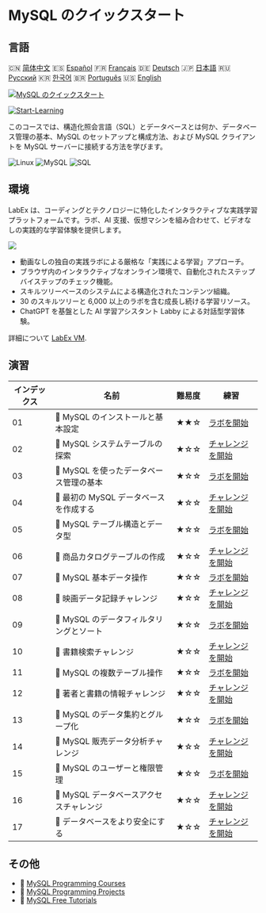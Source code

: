 # MySQL のクイックスタート

## 言語

🇨🇳 [简体中文](README_zh.md) 🇪🇸 [Español](README_es.md) 🇫🇷 [Français](README_fr.md) 🇩🇪 [Deutsch](README_de.md) 🇯🇵 [日本語](README_ja.md) 🇷🇺 [Русский](README_ru.md) 🇰🇷 [한국어](README_ko.md) 🇧🇷 [Português](README_pt.md) 🇺🇸 [English](README.md) 

[![MySQL のクイックスタート](https://cover-creator.labex.io/quick-start-with-mysql.png?lang=ja)](https://labex.io/ja/courses/quick-start-with-mysql)

[![Start-Learning](https://img.shields.io/badge/Start-Learning-whitesmoke?style=for-the-badge)](https://labex.io/ja/courses/quick-start-with-mysql)

このコースでは、構造化照会言語（SQL）とデータベースとは何か、データベース管理の基本、MySQL のセットアップと構成方法、および MySQL クライアントを MySQL サーバーに接続する方法を学びます。

![Linux](https://img.shields.io/badge/Linux-whitesmoke?style=for-the-badge&logo=linux)
![MySQL](https://img.shields.io/badge/MySQL-whitesmoke?style=for-the-badge&logo=mysql)
![SQL](https://img.shields.io/badge/SQL-whitesmoke?style=for-the-badge&logo=sql)


## 環境

LabEx は、コーディングとテクノロジーに特化したインタラクティブな実践学習プラットフォームです。ラボ、AI 支援、仮想マシンを組み合わせて、ビデオなしの実践的な学習体験を提供します。

![](https://tutorial-screenshot.getvm.io/images/vm-1725247253.png)

- 動画なしの独自の実践ラボによる厳格な「実践による学習」アプローチ。
- ブラウザ内のインタラクティブなオンライン環境で、自動化されたステップバイステップのチェック機能。
- スキルツリーベースのシステムによる構造化されたコンテンツ組織。
- 30 のスキルツリーと 6,000 以上のラボを含む成長し続ける学習リソース。
- ChatGPT を基盤とした AI 学習アシスタント Labby による対話型学習体験。

詳細について [LabEx VM](https://support.labex.io/using-labex/virtual-machine).

## 演習

|   インデックス | 名前                                    | 難易度   | 練習                                                                                                                              |
|----------------|-----------------------------------------|----------|-----------------------------------------------------------------------------------------------------------------------------------|
|             01 | 📖 MySQL のインストールと基本設定       | ★★☆      | <a target='_blank' href='https://labex.io/ja/tutorials/mysql-installation-and-basic-configuration-of-mysql-418415'>ラボを開始</a> |
|             02 | 🎯 MySQL システムテーブルの探索         | ★☆☆      | <a target='_blank' href='https://labex.io/ja/tutorials/mysql-explore-mysql-system-tables-391702'>チャレンジを開始</a>             |
|             03 | 📖 MySQL を使ったデータベース管理の基本 | ★☆☆      | <a target='_blank' href='https://labex.io/ja/tutorials/mysql-database-management-fundamentals-with-mysql-418414'>ラボを開始</a>   |
|             04 | 🎯 最初の MySQL データベースを作成する  | ★☆☆      | <a target='_blank' href='https://labex.io/ja/tutorials/mysql-create-your-first-mysql-database-418265'>チャレンジを開始</a>        |
|             05 | 📖 MySQL テーブル構造とデータ型         | ★☆☆      | <a target='_blank' href='https://labex.io/ja/tutorials/mysql-mysql-table-structure-and-data-types-418307'>ラボを開始</a>          |
|             06 | 🎯 商品カタログテーブルの作成           | ★☆☆      | <a target='_blank' href='https://labex.io/ja/tutorials/mysql-create-a-product-catalog-table-418298'>チャレンジを開始</a>          |
|             07 | 📖 MySQL 基本データ操作                 | ★☆☆      | <a target='_blank' href='https://labex.io/ja/tutorials/sql-mysql-basic-data-manipulation-418303'>ラボを開始</a>                   |
|             08 | 🎯 映画データ記録チャレンジ             | ★☆☆      | <a target='_blank' href='https://labex.io/ja/tutorials/mysql-record-movie-data-challenge-418302'>チャレンジを開始</a>             |
|             09 | 📖 MySQL のデータフィルタリングとソート | ★☆☆      | <a target='_blank' href='https://labex.io/ja/tutorials/mysql-mysql-data-filtering-and-sorting-418305'>ラボを開始</a>              |
|             10 | 🎯 書籍検索チャレンジ                   | ★☆☆      | <a target='_blank' href='https://labex.io/ja/tutorials/mysql-book-search-challenge-418297'>チャレンジを開始</a>                   |
|             11 | 📖 MySQL の複数テーブル操作             | ★☆☆      | <a target='_blank' href='https://labex.io/ja/tutorials/mysql-mysql-multi-table-operations-418306'>ラボを開始</a>                  |
|             12 | 🎯 著者と書籍の情報チャレンジ           | ★☆☆      | <a target='_blank' href='https://labex.io/ja/tutorials/mysql-author-book-information-challenge-418296'>チャレンジを開始</a>       |
|             13 | 📖 MySQL のデータ集約とグループ化       | ★☆☆      | <a target='_blank' href='https://labex.io/ja/tutorials/mysql-mysql-data-aggregation-and-grouping-418304'>ラボを開始</a>           |
|             14 | 🎯 MySQL 販売データ分析チャレンジ       | ★☆☆      | <a target='_blank' href='https://labex.io/ja/tutorials/mysql-mysql-sales-data-analysis-challenge-418301'>チャレンジを開始</a>     |
|             15 | 📖 MySQL のユーザーと権限管理           | ★☆☆      | <a target='_blank' href='https://labex.io/ja/tutorials/mysql-mysql-user-and-privileges-management-418308'>ラボを開始</a>          |
|             16 | 🎯 MySQL データベースアクセスチャレンジ | ★☆☆      | <a target='_blank' href='https://labex.io/ja/tutorials/mysql-mysql-database-access-challenge-418300'>チャレンジを開始</a>         |
|             17 | 🎯 データベースをより安全にする         | ★☆☆      | <a target='_blank' href='https://labex.io/ja/tutorials/mysql-make-database-more-secure-391535'>チャレンジを開始</a>               |

## その他

- 🔗 [MySQL Programming Courses](https://github.com/labex-labs/awesome-programming-courses)
- 🔗 [MySQL Programming Projects](https://github.com/labex-labs/awesome-programming-projects)
- 🔗 [MySQL Free Tutorials](https://github.com/labex-labs/mysql-free-tutorials)

